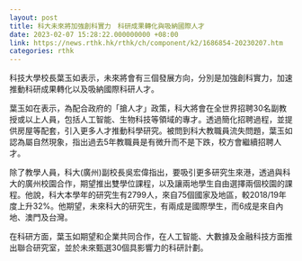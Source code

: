 ```yaml
---
layout: post
title: 科大未來將加強創科實力　科研成果轉化與吸納國際人才
date: 2023-02-07 15:28:22.000000000 +08:00
link: https://news.rthk.hk/rthk/ch/component/k2/1686854-20230207.htm
categories: rthk
---
```


科技大學校長葉玉如表示，未來將會有三個發展方向，分別是加強創科實力，加速推動科研成果轉化以及吸納國際科研人才。

葉玉如在表示，為配合政府的「搶人才」政策，科大將會在全世界招聘30名副教授或以上人員，包括人工智能、生物科技等領域的專才。透過簡化招聘過程，並提供房屋等配套，引入更多人才推動科學研究。被問到科大教職員流失問題，葉玉如認為屬自然現象，指出過去5年教職員是有微升而不是下跌，校方會繼續招聘人才。

除了教學人員，科大(廣州)副校長吳宏偉指出，要吸引更多研究生來港，透過與科大的廣州校園合作，期望推出雙學位課程，以及讓兩地學生自由選擇兩個校園的課程。他說，科大本學年的研究生有2799人，來自75個國家及地區，較2018/19年度上升32%。他期望，未來科大的研究生，有兩成是國際學生，而6成是來自內地、澳門及台灣。

在科研方面，葉玉如期望和企業共同合作，在人工智能、大數據及金融科技方面推出聯合研究室，並於未來甄選30個具影響力的科研計劃。
